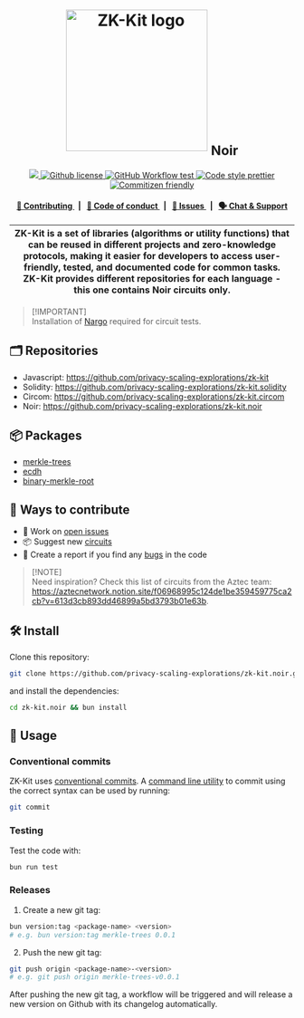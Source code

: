 <p align="center">
    <h1 align="center">
      <picture>
        <source media="(prefers-color-scheme: light)" srcset="https://github.com/privacy-scaling-explorations/zk-kit.noir/assets/11427903/acd86fe6-d1a6-4052-8311-29bc784ce972">
        <source media="(prefers-color-scheme: dark)" srcset="https://github.com/privacy-scaling-explorations/zk-kit.noir/assets/11427903/adf1071e-1e81-4c51-b667-dee936cfb27f">
        <img width="250" alt="ZK-Kit logo" src="https://github.com/privacy-scaling-explorations/zk-kit.noir/assets/11427903/acd86fe6-d1a6-4052-8311-29bc784ce972">
      </picture>
      <sub>Noir</sub>
    </h1>
</p>

<p align="center">
    <a href="https://github.com/privacy-scaling-explorations" target="_blank">
        <img src="https://img.shields.io/badge/project-PSE-blue.svg?style=flat-square">
    </a>
    <a href="https://github.com/privacy-scaling-explorations/zk-kit.noir/blob/main/LICENSE">
        <img alt="Github license" src="https://img.shields.io/github/license/privacy-scaling-explorations/zk-kit.noir.svg?style=flat-square">
    </a>
    <a href="https://github.com/privacy-scaling-explorations/zk-kit.noir/actions?query=workflow%3Atests">
        <img alt="GitHub Workflow test" src="https://img.shields.io/github/actions/workflow/status/privacy-scaling-explorations/zk-kit.noir/tests.yml?branch=main&label=test&style=flat-square&logo=github">
    </a>
    <a href="https://prettier.io/">
        <img alt="Code style prettier" src="https://img.shields.io/badge/code%20style-prettier-f8bc45?style=flat-square&logo=prettier">
    </a>
    <a href="http://commitizen.github.io/cz-cli/">
        <img alt="Commitizen friendly" src="https://img.shields.io/badge/commitizen-friendly-586D76?style=flat-square">
    </a>
</p>

<div align="center">
    <h4>
        <a href="/CONTRIBUTING.md">
            👥 Contributing
        </a>
        <span>&nbsp;&nbsp;|&nbsp;&nbsp;</span>
        <a href="/CODE_OF_CONDUCT.md">
            🤝 Code of conduct
        </a>
        <span>&nbsp;&nbsp;|&nbsp;&nbsp;</span>
        <a href="https://github.com/privacy-scaling-explorations/zk-kit.noir/issues/new/choose">
            🔎 Issues
        </a>
        <span>&nbsp;&nbsp;|&nbsp;&nbsp;</span>
        <a href="https://discord.gg/pse">
            🗣️ Chat &amp; Support
        </a>
    </h4>
</div>

| ZK-Kit is a set of libraries (algorithms or utility functions) that can be reused in different projects and zero-knowledge protocols, making it easier for developers to access user-friendly, tested, and documented code for common tasks. ZK-Kit provides different repositories for each language - this one contains Noir circuits only. |
| --------------------------------------------------------------------------------------------------------------------------------------------------------------------------------------------------------------------------------------------------------------------------------------------------------------------------------------------- |

> [!IMPORTANT]\
> Installation of [Nargo](https://noir-lang.org/docs/getting_started/noir_installation) required for circuit tests.

## 🗂️ Repositories

- Javascript: <https://github.com/privacy-scaling-explorations/zk-kit>
- Solidity: <https://github.com/privacy-scaling-explorations/zk-kit.solidity>
- Circom: <https://github.com/privacy-scaling-explorations/zk-kit.circom>
- Noir: <https://github.com/privacy-scaling-explorations/zk-kit.noir>

## 📦 Packages

- [merkle-trees](https://github.com/privacy-scaling-explorations/zk-kit.noir/tree/main/packages/merkle-trees)
- [ecdh](https://github.com/privacy-scaling-explorations/zk-kit.noir/tree/main/packages/ecdh)
- [binary-merkle-root](https://github.com/privacy-scaling-explorations/zk-kit.noir/tree/main/packages/binary-merkle-root)

## 👥 Ways to contribute

- 🔧 Work on [open issues](https://github.com/privacy-scaling-explorations/zk-kit.noir/contribute)
- 📦 Suggest new [circuits](https://github.com/privacy-scaling-explorations/zk-kit.noir/issues/new?assignees=&labels=feature+%3Arocket%3A&template=---circuit.md&title=)
- 🐛 Create a report if you find any [bugs](https://github.com/privacy-scaling-explorations/zk-kit.noir/issues/new?assignees=&labels=bug+%F0%9F%90%9B&template=---bug.md&title=) in the code

> [!NOTE]\
> Need inspiration? Check this list of circuits from the Aztec team: <https://aztecnetwork.notion.site/f06968995c124de1be359459775ca2cb?v=613d3cb893dd46899a5bd3793b01e63b>.

## 🛠 Install

Clone this repository:

```bash
git clone https://github.com/privacy-scaling-explorations/zk-kit.noir.git
```

and install the dependencies:

```bash
cd zk-kit.noir && bun install
```

## 📜 Usage

### Conventional commits

ZK-Kit uses [conventional commits](https://www.conventionalcommits.org/en/v1.0.0/). A [command line utility](https://github.com/commitizen/cz-cli) to commit using the correct syntax can be used by running:

```bash
git commit
```

### Testing

Test the code with:

```bash
bun run test
```

### Releases

1. Create a new git tag:

```bash
bun version:tag <package-name> <version>
# e.g. bun version:tag merkle-trees 0.0.1
```

2. Push the new git tag:

```bash
git push origin <package-name>-<version>
# e.g. git push origin merkle-trees-v0.0.1
```

After pushing the new git tag, a workflow will be triggered and will release a new version on Github with its changelog automatically.
